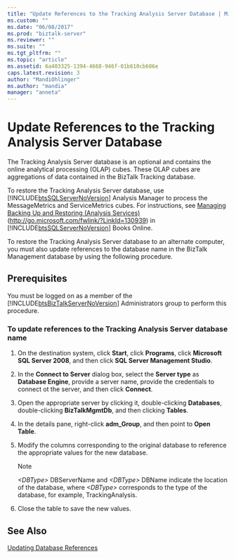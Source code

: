 ```yaml
---
title: "Update References to the Tracking Analysis Server Database | Microsoft Docs"
ms.custom: ""
ms.date: "06/08/2017"
ms.prod: "biztalk-server"
ms.reviewer: ""
ms.suite: ""
ms.tgt_pltfrm: ""
ms.topic: "article"
ms.assetid: 6a403325-1394-4668-946f-01b610cb686e
caps.latest.revision: 3
author: "MandiOhlinger"
ms.author: "mandia"
manager: "anneta"
---
```

# Update References to the Tracking Analysis Server Database
The Tracking Analysis Server database is an optional and contains the online analytical processing (OLAP) cubes. These OLAP cubes are aggregations of data contained in the BizTalk Tracking database.  
  
 To restore the Tracking Analysis Server database, use [!INCLUDE[btsSQLServerNoVersion](../includes/btssqlservernoversion-md.md)] Analysis Manager to process the MessageMetrics and ServiceMetrics cubes. For instructions, see [Managing Backing Up and Restoring (Analysis Services)](http://go.microsoft.com/fwlink/?LinkId=130939) (<http://go.microsoft.com/fwlink/?LinkId=130939>) in [!INCLUDE[btsSQLServerNoVersion](../includes/btssqlservernoversion-md.md)] Books Online.  
  
 To restore the Tracking Analysis Server database to an alternate computer, you must also update references to the database name in the BizTalk Management database by using the following procedure.  
  
## Prerequisites  
 You must be logged on as a member of the [!INCLUDE[btsBizTalkServerNoVersion](../includes/btsbiztalkservernoversion-md.md)] Administrators group to perform this procedure.  
  
### To update references to the Tracking Analysis Server database name  
  
1.  On the destination system, click **Start**, click **Programs**, click **Microsoft SQL Server 2008**, and then click **SQL Server Management Studio**.  
  
2.  In the **Connect to Server** dialog box, select the **Server type** as **Database Engine**, provide a server name, provide the credentials to connect ot the server, and then click **Connect**.  
  
3.  Open the appropriate server by clicking it, double-clicking **Databases**, double-clicking **BizTalkMgmtDb**, and then clicking **Tables**.  
  
4.  In the details pane, right-click **adm_Group**, and then point to **Open Table**.  
  
5.  Modify the columns corresponding to the original database to reference the appropriate values for the new database.  
  
    > [!NOTE]  
    >  *\<DBType\>* DBServerName and *\<DBType\>* DBName indicate the location of the database, where *\<DBType\>* corresponds to the type of the database, for example, TrackingAnalysis.  
  
6.  Close the table to save the new values.  
  
## See Also  
 [Updating Database References](../technical-guides/updating-database-references.md)